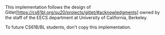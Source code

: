 This implementation follows the design of Gitlet[https://cs61bl.org/su20/projects/gitlet/#acknowledgments] owned by the staff of the EECS department at University of California, Berkeley.

To future CS61B/BL students, don't copy this implementation. 
